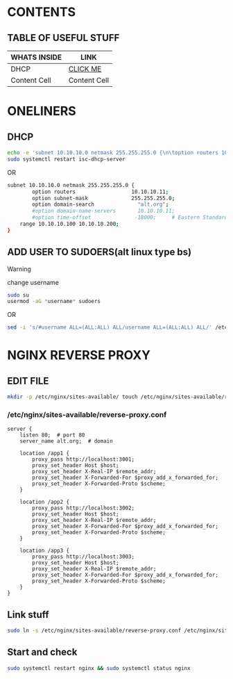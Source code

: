 
# CONTENTS
## TABLE OF USEFUL STUFF
| __WHATS INSIDE__  | LINK |
| ------------- | ------------- |
| DHCP          | [CLICK ME](https://github.com/mr-gniloy-trupeshnik/justsomecommands/blob/main/alt-dhcp) |
| Content Cell  | Content Cell  |

# ONELINERS
## DHCP
```bash
echo -e 'subnet 10.10.10.0 netmask 255.255.255.0 {\n\toption routers 10.10.10.11;\n\toption subnet-mask 255.255.255.0;\n\toption domain-search "alt.org";\n\t#option domain-name-servers 10.10.10.11;\n\t#option time-offset -18000; # Eastern Standard Time\n\trange 10.10.10.100 10.10.10.200;\n}' | sudo tee -a /etc/dhcp/dhcpd.conf
sudo systemctl restart isc-dhcp-server
```
OR

```bash
subnet 10.10.10.0 netmask 255.255.255.0 {
        option routers                  10.10.10.11;
        option subnet-mask              255.255.255.0;
        option domain-search              "alt.org";
        #option domain-name-servers       10.10.10.11;
        #option time-offset              -18000;     # Eastern Standard Time
	range 10.10.10.100 10.10.10.200;
}
```
## ADD USER TO SUDOERS(alt linux type bs)

> [!WARNING]
> change username

``` bash
sudo su
usermod -aG *username* sudoers
```
OR
```bash
sed -i 's/#username ALL=(ALL:ALL) ALL/username ALL=(ALL:ALL) ALL/' /etc/sudoers
```
# NGINX REVERSE PROXY
## EDIT FILE
```bash
mkdir -p /etc/nginx/sites-available/ touch /etc/nginx/sites-available/reverse-proxy.conf && sudo vim /etc/nginx/sites-available/reverse-proxy.conf
```
### /etc/nginx/sites-available/reverse-proxy.conf
```nginx
server {
    listen 80;  # port 80
    server_name alt.org;  # domain

    location /app1 {
        proxy_pass http://localhost:3001;
        proxy_set_header Host $host;
        proxy_set_header X-Real-IP $remote_addr;
        proxy_set_header X-Forwarded-For $proxy_add_x_forwarded_for;
        proxy_set_header X-Forwarded-Proto $scheme;
    }

    location /app2 {
        proxy_pass http://localhost:3002;
        proxy_set_header Host $host;
        proxy_set_header X-Real-IP $remote_addr;
        proxy_set_header X-Forwarded-For $proxy_add_x_forwarded_for;
        proxy_set_header X-Forwarded-Proto $scheme;
    }

    location /app3 {
        proxy_pass http://localhost:3003;
        proxy_set_header Host $host;
        proxy_set_header X-Real-IP $remote_addr;
        proxy_set_header X-Forwarded-For $proxy_add_x_forwarded_for;
        proxy_set_header X-Forwarded-Proto $scheme;
    }
}
```
## Link stuff
```bash
sudo ln -s /etc/nginx/sites-available/reverse-proxy.conf /etc/nginx/sites-enabled/
```
## Start and check
```bash
sudo systemctl restart nginx && sudo systemctl status nginx  
```
